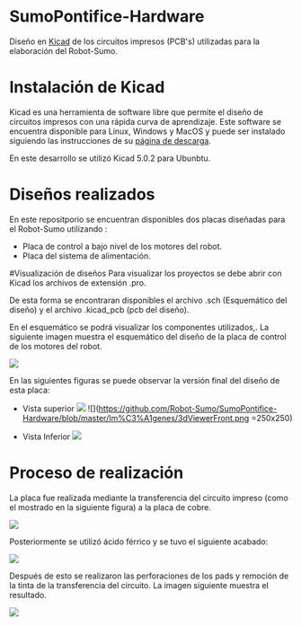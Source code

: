 # SumoPontifice-Hardware
Diseño en [Kicad](http://kicad-pcb.org/about/kicad/) de los circuitos impresos (PCB's) utilizadas para la elaboración del Robot-Sumo.

# Instalación de Kicad
Kicad es una herramienta de software libre que permite el diseño de circuitos impresos con una rápida curva de aprendizaje. 
Este software se encuentra disponible para Linux, Windows y MacOS y puede ser instalado siguiendo las instrucciones de su [página de descarga](http://kicad-pcb.org/download/).

En este desarrollo se utilizó Kicad 5.0.2 para Ubunbtu.

# Diseños realizados
En este repositporio se encuentran disponibles dos placas diseñadas para el Robot-Sumo utilizando :

* Placa de control a bajo nivel de los motores del robot.
* Placa del sistema de alimentación.

#Visualización de diseños
Para visualizar los proyectos se debe abrir con Kicad los archivos de extensión .pro.

De esta forma se encontraran disponibles el archivo .sch (Esquemático del diseño) y el archivo .kicad_pcb (pcb del diseño).

En el esquemático se podrá visualizar los componentes utilizados,. La siguiente imagen muestra el esquemático del diseño de la placa de control de los motores del robot. 

![](https://github.com/Robot-Sumo/SumoPontifice-Hardware/blob/master/Im%C3%A1genes/PlacaMotores.png )

En las siguientes figuras se puede observar la versión final del diseño de esta placa:

* Vista superior
![](<img src="https://github.com/Robot-Sumo/SumoPontifice-Hardware/blob/master/Im%C3%A1genes/PCB_Front.png" alt="alt text" width="250" height="250"> )
![](https://github.com/Robot-Sumo/SumoPontifice-Hardware/blob/master/Im%C3%A1genes/3dViewerFront.png =250x250)

* Vista Inferior
![](https://github.com/Robot-Sumo/SumoPontifice-Hardware/blob/master/Im%C3%A1genes/3dViewerBottom.png)

# Proceso de realización

La placa fue realizada mediante la transferencia del circuito impreso (como el mostrado en la siguiente figura) a la placa de cobre.

![](https://github.com/Robot-Sumo/SumoPontifice-Hardware/blob/master/Im%C3%A1genes/PCB_Papel.jpg)

Posteriormente se utilizó ácido férrico y se tuvo el siguiente acabado:

![](https://github.com/Robot-Sumo/SumoPontifice-Hardware/blob/master/Im%C3%A1genes/PCB_PostAcido.jpg)

Después de esto se realizaron las perforaciones de los pads y remoción de la tinta de la transferencia del circuito. La imagen siguiente muestra el resultado.

![](https://github.com/Robot-Sumo/SumoPontifice-Hardware/blob/master/Im%C3%A1genes/PCB_Perforada.jpg)








